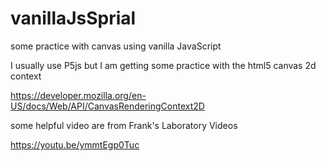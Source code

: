 # vanillaJsSprial

some practice with canvas using vanilla JavaScript

I usually use P5js  but I am getting some practice with the html5 canvas 2d context

https://developer.mozilla.org/en-US/docs/Web/API/CanvasRenderingContext2D


some helpful video are from Frank's Laboratory Videos

https://youtu.be/ymmtEgp0Tuc

